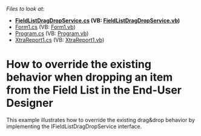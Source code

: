 <!-- default file list -->
*Files to look at*:

* **[FieldListDragDropService.cs](./CS/Reporting_how-to-override-the-existing-behavior-when-dropping-an-item-from-the-field-list-in-e478/FieldListDragDropService.cs) (VB: [FieldListDragDropService.vb](./VB/Reporting_how-to-override-the-existing-behavior-when-dropping-an-item-from-the-field-list-in-e478/FieldListDragDropService.vb))**
* [Form1.cs](./CS/Reporting_how-to-override-the-existing-behavior-when-dropping-an-item-from-the-field-list-in-e478/Form1.cs) (VB: [Form1.vb](./VB/Reporting_how-to-override-the-existing-behavior-when-dropping-an-item-from-the-field-list-in-e478/Form1.vb))
* [Program.cs](./CS/Reporting_how-to-override-the-existing-behavior-when-dropping-an-item-from-the-field-list-in-e478/Program.cs) (VB: [Program.vb](./VB/Reporting_how-to-override-the-existing-behavior-when-dropping-an-item-from-the-field-list-in-e478/Program.vb))
* [XtraReport1.cs](./CS/Reporting_how-to-override-the-existing-behavior-when-dropping-an-item-from-the-field-list-in-e478/XtraReport1.cs) (VB: [XtraReport1.vb](./VB/Reporting_how-to-override-the-existing-behavior-when-dropping-an-item-from-the-field-list-in-e478/XtraReport1.vb))
<!-- default file list end -->
# How to override the existing behavior when dropping an item from the Field List in the End-User Designer


<p>This example illustrates how to override the existing drag&drop behavior by implementing the IFieldListDragDropService interface.</p>

<br/>


